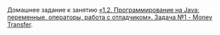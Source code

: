 Домашнее задание к занятию [«1.2. Программирование на Java: переменные, операторы, работа с отладчиком». Задача №1 - Money Transfer](https://github.com/netology-code/javaqa-homeworks/tree/master/programming#%D0%B7%D0%B0%D0%B4%D0%B0%D1%87%D0%B0-1---money-transfer).
